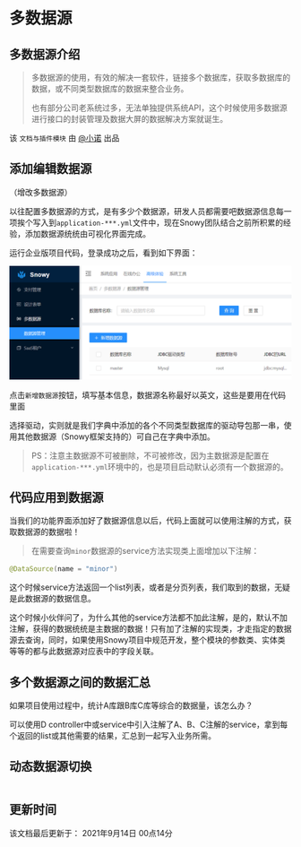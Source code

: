 多数据源
====


多数据源介绍
----

> 多数据源的使用，有效的解决一套软件，链接多个数据库，获取多数据库的数据，或不同类型数据库的数据来整合业务。
>
> 也有部分公司老系统过多，无法单独提供系统API，这个时候使用多数据源进行接口的封装管理及数据大屏的数据解决方案就诞生。

该 `文档与插件模块` 由 [@小诺](https://gitee.com/xiaonuobase) 出品

添加编辑数据源
----
（增改多数据源）

以往配置多数据源的方式，是有多少个数据源，研发人员都需要吧数据源信息每一项挨个写入到`application-***.yml`文件中，现在Snowy团队结合之前所积累的经验，添加数据源统统由可视化界面完成。

运行企业版项目代码，登录成功之后，看到如下界面：

![dbs](./img/dbs_001.png)

点击`新增数据源`按钮，填写基本信息，数据源名称最好以英文，这些是要用在代码里面

选择驱动，实则就是我们字典中添加的各个不同类型数据库的驱动导包那一串，使用其他数据源（Snowy框架支持的）可自己在字典中添加。

> PS：注意主数据源不可被删除，不可被修改，因为主数据源是配置在`application-***.yml`环境中的，也是项目启动默认必须有一个数据源的。

代码应用到数据源
----

当我们的功能界面添加好了数据源信息以后，代码上面就可以使用注解的方式，获取数据源的数据啦！

> 在需要查询`minor`数据源的service方法实现类上面增加以下注解：
```java
@DataSource(name = "minor")
```

这个时候service方法返回一个list列表，或者是分页列表，我们取到的数据，无疑是此数据源的数据信息。

这个时候小伙伴问了，为什么其他的service方法都不加此注解，是的，默认不加注解，获得的数据统统是主数据的数据！只有加了注解的实现类，才走指定的数据源去查询，同时，如果使用Snowy项目中规范开发，整个模块的参数类、实体类等等的都与此数据源对应表中的字段关联。

多个数据源之间的数据汇总
----

如果项目使用过程中，统计A库跟B库C库等综合的数据量，该怎么办？

可以使用D controller中或service中引入注解了A、B、C注解的service，拿到每个返回的list或其他需要的结果，汇总到一起写入业务所需。

动态数据源切换
----

```java

```


更新时间
----

该文档最后更新于： 2021年9月14日 00点14分